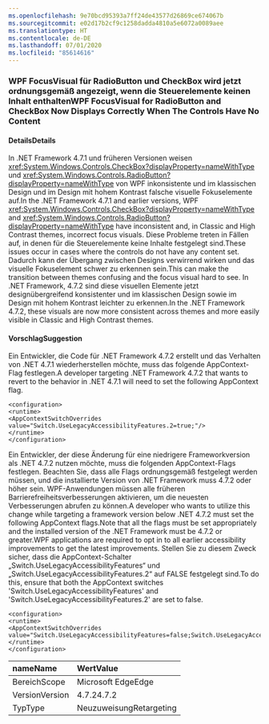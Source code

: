 ```yaml
---
ms.openlocfilehash: 9e70bcd95393a7ff24de43577d26869ce674067b
ms.sourcegitcommit: e02d17b2cf9c1258dadda4810a5e6072a0089aee
ms.translationtype: HT
ms.contentlocale: de-DE
ms.lasthandoff: 07/01/2020
ms.locfileid: "85614616"
---
```

### <a name="wpf-focusvisual-for-radiobutton-and-checkbox-now-displays-correctly-when-the-controls-have-no-content"></a><span data-ttu-id="91e23-101">WPF FocusVisual für RadioButton und CheckBox wird jetzt ordnungsgemäß angezeigt, wenn die Steuerelemente keinen Inhalt enthalten</span><span class="sxs-lookup"><span data-stu-id="91e23-101">WPF FocusVisual for RadioButton and CheckBox Now Displays Correctly When The Controls Have No Content</span></span>

#### <a name="details"></a><span data-ttu-id="91e23-102">Details</span><span class="sxs-lookup"><span data-stu-id="91e23-102">Details</span></span>

<span data-ttu-id="91e23-103">In .NET Framework 4.7.1 und früheren Versionen weisen <xref:System.Windows.Controls.CheckBox?displayProperty=nameWithType> und <xref:System.Windows.Controls.RadioButton?displayProperty=nameWithType> von WPF inkonsistente und im klassischen Design und im Design mit hohem Kontrast falsche visuelle Fokuselemente auf.</span><span class="sxs-lookup"><span data-stu-id="91e23-103">In the .NET Framework 4.7.1 and earlier versions, WPF <xref:System.Windows.Controls.CheckBox?displayProperty=nameWithType> and <xref:System.Windows.Controls.RadioButton?displayProperty=nameWithType> have inconsistent and, in Classic and High Contrast themes, incorrect focus visuals.</span></span>  <span data-ttu-id="91e23-104">Diese Probleme treten in Fällen auf, in denen für die Steuerelemente keine Inhalte festgelegt sind.</span><span class="sxs-lookup"><span data-stu-id="91e23-104">These issues occur in cases where the controls do not have any content set.</span></span>  <span data-ttu-id="91e23-105">Dadurch kann der Übergang zwischen Designs verwirrend wirken und das visuelle Fokuselement schwer zu erkennen sein.</span><span class="sxs-lookup"><span data-stu-id="91e23-105">This can make the transition between themes confusing and the focus visual hard to see.</span></span> <span data-ttu-id="91e23-106">In .NET Framework, 4.7.2 sind diese visuellen Elemente jetzt designübergreifend konsistenter und im klassischen Design sowie im Design mit hohem Kontrast leichter zu erkennen.</span><span class="sxs-lookup"><span data-stu-id="91e23-106">In the .NET Framework 4.7.2, these visuals are now more consistent across themes and more easily visible in Classic and High Contrast themes.</span></span>

#### <a name="suggestion"></a><span data-ttu-id="91e23-107">Vorschlag</span><span class="sxs-lookup"><span data-stu-id="91e23-107">Suggestion</span></span>

<span data-ttu-id="91e23-108">Ein Entwickler, die Code für .NET Framework 4.7.2 erstellt und das Verhalten von .NET 4.7.1 wiederherstellen möchte, muss das folgende AppContext-Flag festlegen.</span><span class="sxs-lookup"><span data-stu-id="91e23-108">A developer targeting .NET Framework 4.7.2 that wants to revert to the behavior in .NET 4.7.1 will need to set the following AppContext flag.</span></span>

<pre><code class="lang-xml">&lt;configuration&gt;&#13;&#10;&lt;runtime&gt;&#13;&#10;&lt;AppContextSwitchOverrides value=&quot;Switch.UseLegacyAccessibilityFeatures.2=true;&quot;/&gt;&#13;&#10;&lt;/runtime&gt;&#13;&#10;&lt;/configuration&gt;&#13;&#10;</code></pre>

<span data-ttu-id="91e23-109">Ein Entwickler, der diese Änderung für eine niedrigere Frameworkversion als .NET 4.7.2 nutzen möchte, muss die folgenden AppContext-Flags festlegen. Beachten Sie, dass alle Flags ordnungsgemäß festgelegt werden müssen, und die installierte Version von .NET Framework muss 4.7.2 oder höher sein. WPF-Anwendungen müssen alle früheren Barrierefreiheitsverbesserungen aktivieren, um die neuesten Verbesserungen abrufen zu können.</span><span class="sxs-lookup"><span data-stu-id="91e23-109">A developer who wants to utilize this change while targeting a framework version below .NET 4.7.2 must set the following AppContext flags.Note that all the flags must be set appropriately and the installed version of the .NET Framework must be 4.7.2 or greater.WPF applications are required to opt in to all earlier accessibility improvements to get the latest improvements.</span></span> <span data-ttu-id="91e23-110">Stellen Sie zu diesem Zweck sicher, dass die AppContext-Schalter „Switch.UseLegacyAccessibilityFeatures“ und „Switch.UseLegacyAccessibilityFeatures.2“ auf FALSE festgelegt sind.</span><span class="sxs-lookup"><span data-stu-id="91e23-110">To do this, ensure that both the AppContext switches 'Switch.UseLegacyAccessibilityFeatures' and 'Switch.UseLegacyAccessibilityFeatures.2' are set to false.</span></span>

<pre><code class="lang-xml">&lt;configuration&gt;&#13;&#10;&lt;runtime&gt;&#13;&#10;&lt;AppContextSwitchOverrides value=&quot;Switch.UseLegacyAccessibilityFeatures=false;Switch.UseLegacyAccessibilityFeatures.2=false;&quot;/&gt;&#13;&#10;&lt;/runtime&gt;&#13;&#10;&lt;/configuration&gt;&#13;&#10;</code></pre>

| <span data-ttu-id="91e23-111">name</span><span class="sxs-lookup"><span data-stu-id="91e23-111">Name</span></span>    | <span data-ttu-id="91e23-112">Wert</span><span class="sxs-lookup"><span data-stu-id="91e23-112">Value</span></span>       |
|:--------|:------------|
| <span data-ttu-id="91e23-113">Bereich</span><span class="sxs-lookup"><span data-stu-id="91e23-113">Scope</span></span>   | <span data-ttu-id="91e23-114">Microsoft Edge</span><span class="sxs-lookup"><span data-stu-id="91e23-114">Edge</span></span>        |
| <span data-ttu-id="91e23-115">Version</span><span class="sxs-lookup"><span data-stu-id="91e23-115">Version</span></span> | <span data-ttu-id="91e23-116">4.7.2</span><span class="sxs-lookup"><span data-stu-id="91e23-116">4.7.2</span></span>       |
| <span data-ttu-id="91e23-117">Typ</span><span class="sxs-lookup"><span data-stu-id="91e23-117">Type</span></span>    | <span data-ttu-id="91e23-118">Neuzuweisung</span><span class="sxs-lookup"><span data-stu-id="91e23-118">Retargeting</span></span> |
